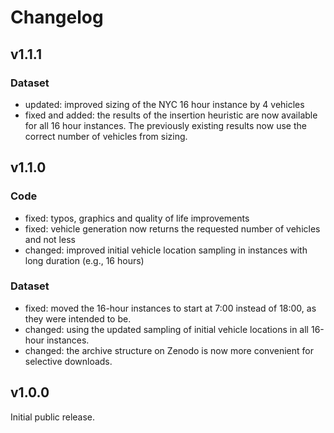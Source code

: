 # Changelog

## v1.1.1

### Dataset
- updated: improved sizing of the NYC 16 hour instance by 4 vehicles
- fixed and added: the results of the insertion heuristic are now available for all 16 hour instances. The previously existing results now use the correct number of vehicles from sizing. 

## v1.1.0
### Code
- fixed: typos, graphics and quality of life improvements
- fixed: vehicle generation now returns the requested number of vehicles and not less
- changed: improved initial vehicle location sampling in instances with long duration (e.g., 16 hours)

### Dataset
- fixed: moved the 16-hour instances to start at 7:00 instead of 18:00, as they were intended to be.
- changed: using the updated sampling of initial vehicle locations in all 16-hour instances.
- changed: the archive structure on Zenodo is now more convenient for selective downloads.

## v1.0.0
Initial public release.